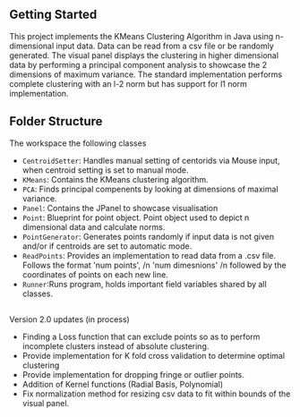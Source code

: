 ## Getting Started

This project implements the KMeans Clustering Algorithm in Java using n-dimensional input data. Data can be read from a csv file or be randomly generated. The visual panel displays the clustering in higher dimensional data by performing a principal component analysis to showcase the 2 dimensions of maximum variance. The standard implementation performs complete clustering with an l-2 norm but has support for l1 norm implementation. 

## Folder Structure
The workspace the following classes
- `CentroidSetter`: Handles manual setting of centorids via Mouse input, when centroid setting is set to manual mode.
- `KMeans`: Contains the KMeans clustering algorithm.
- `PCA`: Finds principal compenents by looking at dimensions of maximal variance. 
- `Panel`: Contains the JPanel to showcase visualisation
- `Point`: Blueprint for point object. Point object used to depict n dimensional data and calculate norms. 
- `PointGenerator`: Generates points randomly if input data is not given and/or if centroids are set to automatic mode. 
- `ReadPoints`: Provides an implementation to read data from a .csv file. Follows the format 'num points', /n 'num dimesnions' /n followed by the coordinates of points on each new line.
- `Runner`:Runs program, holds important field variables shared by all classes.

##
Version 2.0 updates (in process)
- Finding a Loss function that can exclude points so as to perform incomplete clusters instead of absolute clustering. 
- Provide implementation for K fold cross validation to determine optimal clustering 
- Provide implementation for dropping fringe or outlier points.
- Addition of Kernel functions (Radial Basis, Polynomial)
- Fix normalization method for resizing csv data to fit within bounds of the visual panel. 

 
